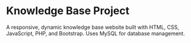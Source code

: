 # Knowledge Base Project
A responsive, dynamic knowledge base website built with HTML, CSS, JavaScript, PHP, and Bootstrap. Uses MySQL for database management.